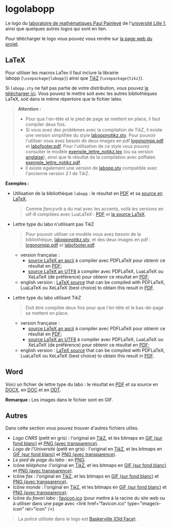 logolabopp
==========

Le logo du [laboratoire de mathématiques Paul Painlevé](http://math.univ-lille1.fr/) de l'[université Lille 1](http://www.univ-lille1.fr/), ainsi que quelques autres logos qui sont en lien.

Pour télécharger le logo vous pouvez vous rendre sur [la page web du projet](https://ktzanev.github.io/logolabopp/).

LaTeX
-----

Pour utiliser les macros LaTex il faut inclure la librairie labopp&nbsp;(<code>\usepackage{labopp}</code>) ainsi que [Ti*k*Z](http://fr.wikipedia.org/wiki/PGF/TikZ) (<code>\usepackage{tikz}</code>).

Si <code>labopp.sty</code> ne fait pas partie de votre distribution, vous pouvez [le télécharger ici](https://ktzanev.github.io/logolabopp/latex/labopp.sty). Vous pouvez le mettre soit avec les autres bibliothèques LaTeX, soit dans le même répertoire que le fichier latex.

>**Attention :** 
>   * Pour que l'en-tête et le pied de page se mettent en place, il faut compiler deux fois.
>   * Si vous avez des problèmes avec la compilation de Ti*k*Z, il existe une version simplifiée du style [laboppnotikz.sty](https://ktzanev.github.io/logolabopp/latex/laboppnotikz.sty). Pour pouvoir l'utiliser vous avez besoin de deux images en pdf [logonompp.pdf](https://ktzanev.github.io/logolabopp/logonompp/logonompp.pdf) et [labofooter.pdf](https://ktzanev.github.io/logolabopp/latex/labofooter.pdf). Pour l'utilisation de ce style vous pouvez consulter le modèle [exemple_lettre_notikz.tex](https://ktzanev.github.io/logolabopp/latex/exemple_lettre_notikz.tex) (ou sa version [anglaise](https://ktzanev.github.io/logolabopp/latex/exemple_lettre_notikz_en.tex)), ainsi que le résultat de la compilation avec pdflatex [exemple_lettre_notikz.pdf](https://ktzanev.github.io/logolabopp/latex/exemple_lettre_notikz.pdf).
>   * Il existe également une version de [labopp.sty](https://ktzanev.github.io/logolabopp/latex/tikz_v2.1/labopp.sty) compatible avec l'ancienne version 2.1 de Ti*k*Z.

**Exemples :**

* Utilisation de la bibliothèque <code>labopp</code> : le résultat en [PDF](https://ktzanev.github.io/logolabopp/latex/exemple_logo.pdf) et sa [source en LaTeX](https://ktzanev.github.io/logolabopp/latex/exemple_logo.tex).
  > Comme *fancyvrb* a du mal avec les accents, voilà les versions en utf-8 compilées avec LuaLaTeX : [PDF](https://ktzanev.github.io/logolabopp/latex/exemple_logo_utf8.pdf) et [la source LaTeX](https://ktzanev.github.io/logolabopp/latex/exemple_logo_utf8.tex).

* Lettre type du labo n'utilisant pas Ti*k*Z
    > Pour pouvoir utiliser ce modèle vous avez besoin de la bibliothèque, [laboppnotikz.sty](latex/laboppnotikz.sty), et des deux images en pdf : [logonompp.pdf](logonompp/logonompp.pdf) et [labofooter.pdf](latex/labofooter.pdf).
    
    * version française :
        - [source LaTeX an ascii](latex/exemple_lettre_notikz.tex) à compiler avec PDFLaTeX pour obtenir ce résultat en [PDF](latex/exemple_lettre_notikz.pdf);
        - [source LaTeX an UTF8](latex/exemple_lettre_notikz_utf8.tex) à compiler avec PDFLaTeX, LuaLaTeX ou XeLaTeX (de préférence) pour obtenir ce résultat en [PDF](latex/exemple_lettre_notikz_utf8.pdf);
    * english version : [LaTeX source](latex/exemple_lettre_notikz_en.tex) that can be compiled with PDFLaTeX, LuaLaTeX ou XeLaTeX (best choice) to obtain this result in [PDF](latex/exemple_lettre_notikz_en.pdf).
    
* Lettre type du labo utilisant Ti*k*Z
    >  Doit être compilée deux fois pour que l'en-tête et le bas-de-page se mettent en place.
    
    * version française :
        - [source LaTeX an ascii](latex/exemple_lettre.tex) à compiler avec PDFLaTeX pour obtenir ce résultat en [PDF](latex/exemple_lettre.pdf);
        - [source LaTeX an UTF8](latex/exemple_lettre_utf8.tex) à compiler avec PDFLaTeX, LuaLaTeX ou XeLaTeX (de préférence) pour obtenir ce résultat en [PDF](latex/exemple_lettre_utf8.pdf);
    * english version : [LaTeX source](latex/exemple_lettre_en.tex) that can be compiled with PDFLaTeX, LuaLaTeX ou XeLaTeX (best choice) to obtain this result in [PDF](latex/exemple_lettre_en.pdf).

Word
----

Voici un fichier de lettre type du labo : le résultat en [PDF](https://ktzanev.github.io/logolabopp/doc/exemple_lettre_doc.pdf) et sa source en [DOCX](https://ktzanev.github.io/logolabopp/doc/exemple_lettre.docx), en [DOC](https://ktzanev.github.io/logolabopp/doc/exemple_lettre.doc) et en [ODT](https://ktzanev.github.io/logolabopp/doc/exemple_lettre.odt).

**Remarque :** Les images dans le fichier sont en GIF.

Autres
------

Dans cette section vous pouvez trouver d'autres fichiers utiles.

* *Logo CNRS* (petit en gris) : l'original en [Ti*k*Z](https://ktzanev.github.io/logolabopp/autres/logocnrsinsmi_gris_petit.tikz), et les bitmaps en [GIF&nbsp;(sur fond blanc)](https://ktzanev.github.io/logolabopp/autres/logocnrsinsmi_gris_petit.gif) et [PNG&nbsp;(avec transparence)](https://ktzanev.github.io/logolabopp/autres/logocnrsinsmi_gris_petit.png).
* *Logo de l'Université* (petit en gris) : l'original en [Ti*k*Z](https://ktzanev.github.io/logolabopp/autres/logoul1_gris_petit.tikz), et les bitmaps en [GIF&nbsp;(sur fond blanc)](https://ktzanev.github.io/logolabopp/autres/logoul1_gris_petit.gif) et [PNG&nbsp;(avec transparence)](https://ktzanev.github.io/logolabopp/autres/logoul1_gris_petit.png).
* *Le pied de page du labo* : en [PNG](https://ktzanev.github.io/logolabopp/doc/labofooter.png).
* Icône *téléphone* :l'original en [Ti*k*Z](https://ktzanev.github.io/logolabopp/autres/phone.tikz), et les bitmaps en [GIF&nbsp;(sur fond blanc)](https://ktzanev.github.io/logolabopp/autres/phone.gif) et [PNG&nbsp;(avec transparence)](https://ktzanev.github.io/logolabopp/autres/phone.png).
* Icône *fax* : l'original en [Ti*k*Z](https://ktzanev.github.io/logolabopp/autres/fax.tikz), et les bitmaps en [GIF&nbsp;(sur fond blanc)](https://ktzanev.github.io/logolabopp/autres/fax.gif) et [PNG&nbsp;(avec transparence)](https://ktzanev.github.io/logolabopp/autres/fax.png).
* Icône *monde* : l'original en [Ti*k*Z](https://ktzanev.github.io/logolabopp/autres/world.tikz), et les bitmaps en [GIF&nbsp;(sur fond blanc)](https://ktzanev.github.io/logolabopp/autres/world.gif) et [PNG&nbsp;(avec transparence)](https://ktzanev.github.io/logolabopp/autres/world.png).
* Icône du *favori labo* : [favicon.ico](https://ktzanev.github.io/logolabopp/favicon.ico) (pour mettre à la racine du site web ou à utiliser dans une page avec &lt;link href=&quot;favicon.ico&quot; type=&quot;image/x-icon&quot; rel=&quot;icon&quot; /&gt;)

> La police utilisée dans le logo est [Baskerville (Old Face)](http://en.wikipedia.org/wiki/Baskerville).
